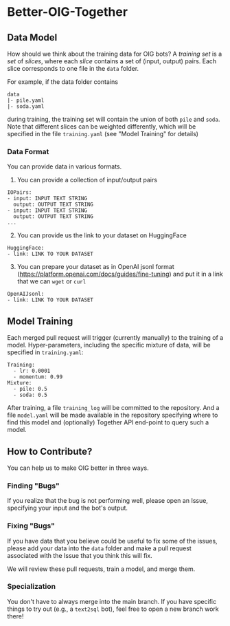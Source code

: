 # Better-OIG-Together

## Data Model

How should we think about the training data for OIG bots? A _training set_ is a _set_ of _slices_, 
where each _slice_ contains a set of (input, output) pairs. Each slice corresponds to one file 
in the `data` folder.

For example, if the data folder contains
```
data
|- pile.yaml
|- soda.yaml
```
during training, the training set will contain the union of both `pile` and `soda`.
Note that different slices can be weighted differently, which will be specified in 
the file `training.yaml` (see "Model Training" for details)

### Data Format

You can provide data in various formats. 

1. You can provide a collection of input/output pairs
```
IOPairs:
- input: INPUT TEXT STRING
  output: OUTPUT TEXT STRING
- input: INPUT TEXT STRING
  output: OUTPUT TEXT STRING
...
```

2. You can provide us the link to your dataset on HuggingFace
```
HuggingFace:
- link: LINK TO YOUR DATASET
```

3. You can prepare your dataset as in OpenAI jsonl format (https://platform.openai.com/docs/guides/fine-tuning) 
and put it in a link that we can `wget` or `curl`
```
OpenAIJsonl:
- link: LINK TO YOUR DATASET
```

## Model Training

Each merged pull request will trigger (currently manually) to the training of a model. 
Hyper-parameters, including the specific mixture of data, will be specified in `training.yaml`:
```
Training:
  - lr: 0.0001
  - momentum: 0.99
Mixture:
  - pile: 0.5
  - soda: 0.5
```
After training, a file `training_log` will be committed to the repository. And a file 
`model.yaml` will be made available in the repository specifying where to find this model
and (optionally) Together API end-point to query such a model.

## How to Contribute?

You can help us to make OIG better in three ways.

### Finding "Bugs"

If you realize that the bug is not performing well, please open an Issue, specifying 
your input and the bot's output.

### Fixing "Bugs"

If you have data that you believe could be useful to fix some of the issues, please
add your data into the `data` folder and make a pull request associated with the Issue
that you think this will fix.

We will review these pull requests, train a model, and merge them.

### Specialization

You don't have to always merge into the main branch. If you have specific things to 
try out (e.g., a `text2sql` bot), feel free to open a new branch work there!



